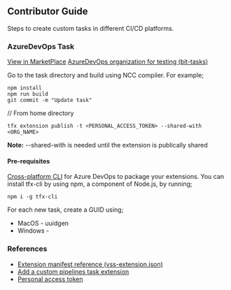 ## Contributor Guide

Steps to create custom tasks in different CI/CD platforms.

### AzureDevOps Task

[View in MarketPlace](https://marketplace.visualstudio.com/items?itemName=bitdev.bit-tasks)
[AzureDevOps organization for testing (bit-tasks)](https://dev.azure.com/bit-tasks/)

Go to the task directory and build using NCC compiler. For example;
```
npm install
npm run build
git commit -m "Update task"
```

// From home directory
```
tfx extension publish -t <PERSONAL_ACCESS_TOKEN> --shared-with <ORG_NAME>
```

**Note:** --shared-with is needed until the extension is publically shared

#### Pre-requisites
[Cross-platform CLI](https://github.com/microsoft/tfs-cli) for Azure DevOps to package your extensions. You can install tfx-cli by using npm, a component of Node.js, by running;

```
npm i -g tfx-cli
```

For each new task, create a GUID using;
- MacOS - uuidgen
- Windows - 

### References
- [Extension manifest reference (vss-extension.json)](https://learn.microsoft.com/en-us/azure/devops/extend/develop/manifest?view=azure-devops)
- [Add a custom pipelines task extension](https://learn.microsoft.com/en-us/azure/devops/extend/develop/add-build-task?view=azure-devops)
- [Personal access token](https://learn.microsoft.com/en-us/azure/devops/organizations/accounts/use-personal-access-tokens-to-authenticate?view=azure-devops&tabs=Windows)